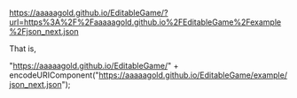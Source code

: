 https://aaaaagold.github.io/EditableGame/?url=https%3A%2F%2Faaaaagold.github.io%2FEditableGame%2Fexample%2Fjson_next.json

That is,

"https://aaaaagold.github.io/EditableGame/" + encodeURIComponent("https://aaaaagold.github.io/EditableGame/example/json_next.json");
